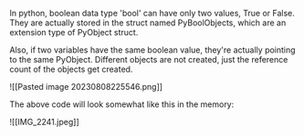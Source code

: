 In python, boolean data type 'bool' can have only two values, True or False. They are actually stored in the struct named PyBoolObjects, which are an extension type of PyObject struct.

Also, if two variables have the same boolean value, they're actually pointing to the same PyObject. Different objects are not created, just the reference count of the objects get created.

![[Pasted image 20230808225546.png]]

The above code will look somewhat like this in the memory:

![[IMG_2241.jpeg]]